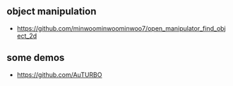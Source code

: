 ## object manipulation
* https://github.com/minwoominwoominwoo7/open_manipulator_find_object_2d
## some demos
* https://github.com/AuTURBO
